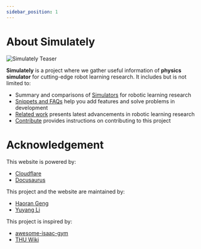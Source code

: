 ```yaml
---
sidebar_position: 1
---
```


# About Simulately

![Simulately Teaser](/img/teaser.jpg)

**Simulately** is a project where we gather useful information of **physics simulator** for cutting-edge robot learning research. It includes but is not limited to:

- Summary and comparisons of [Simulators](./category/simulators) for robotic learning research
- [Snippets and FAQs](./category/snippets-and-faqs) help you add features and solve problems in development
- [Related work](./category/related-work) presents latest advancements in robotic learning research
- [Contribute](./contribute) provides instructions on contributing to this project

# Acknowledgement

This website is powered by:

- [Cloudflare](https://cloudflare.com/)
- [Docusaurus](https://docusaurus.io/)

This project and the website are maintained by:

- [Haoran Geng](https://geng-haoran.github.io/)
- [Yuyang Li](https://yuyangli.com/)

This project is inspired by:

- [awesome-isaac-gym](https://github.com/wangcongrobot/awesome-isaac-gym)
- [THU Wiki](https://thu.wiki/)
